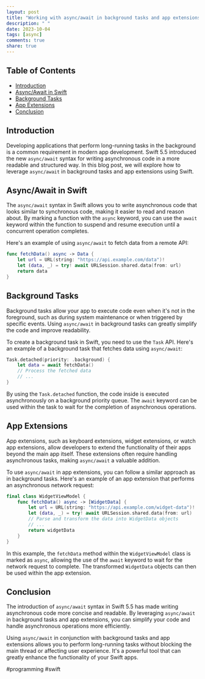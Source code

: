 ```yaml
---
layout: post
title: "Working with async/await in background tasks and app extensions in Swift"
description: " "
date: 2023-10-04
tags: [async]
comments: true
share: true
---
```


## Table of Contents

- [Introduction](#introduction)
- [Async/Await in Swift](#async-await-in-swift)
- [Background Tasks](#background-tasks)
- [App Extensions](#app-extensions)
- [Conclusion](#conclusion)

## Introduction

Developing applications that perform long-running tasks in the background is a common requirement in modern app development. Swift 5.5 introduced the new `async/await` syntax for writing asynchronous code in a more readable and structured way. In this blog post, we will explore how to leverage `async/await` in background tasks and app extensions using Swift.

## Async/Await in Swift

The `async/await` syntax in Swift allows you to write asynchronous code that looks similar to synchronous code, making it easier to read and reason about. By marking a function with the `async` keyword, you can use the `await` keyword within the function to suspend and resume execution until a concurrent operation completes.

Here's an example of using `async/await` to fetch data from a remote API:

```swift
func fetchData() async -> Data {
    let url = URL(string: "https://api.example.com/data")!
    let (data, _) = try! await URLSession.shared.data(from: url)
    return data
}
```

## Background Tasks

Background tasks allow your app to execute code even when it's not in the foreground, such as during system maintenance or when triggered by specific events. Using `async/await` in background tasks can greatly simplify the code and improve readability.

To create a background task in Swift, you need to use the `Task` API. Here's an example of a background task that fetches data using `async/await`:

```swift
Task.detached(priority: .background) {
    let data = await fetchData()
    // Process the fetched data
    // ...
}
```

By using the `Task.detached` function, the code inside is executed asynchronously on a background priority queue. The `await` keyword can be used within the task to wait for the completion of asynchronous operations.

## App Extensions

App extensions, such as keyboard extensions, widget extensions, or watch app extensions, allow developers to extend the functionality of their apps beyond the main app itself. These extensions often require handling asynchronous tasks, making `async/await` a valuable addition.

To use `async/await` in app extensions, you can follow a similar approach as in background tasks. Here's an example of an app extension that performs an asynchronous network request:

```swift
final class WidgetViewModel {
    func fetchData() async -> [WidgetData] {
        let url = URL(string: "https://api.example.com/widget-data")!
        let (data, _) = try! await URLSession.shared.data(from: url)
        // Parse and transform the data into WidgetData objects
        // ...
        return widgetData
    }
}
```

In this example, the `fetchData` method within the `WidgetViewModel` class is marked as `async`, allowing the use of the `await` keyword to wait for the network request to complete. The transformed `WidgetData` objects can then be used within the app extension.

## Conclusion

The introduction of `async/await` syntax in Swift 5.5 has made writing asynchronous code more concise and readable. By leveraging `async/await` in background tasks and app extensions, you can simplify your code and handle asynchronous operations more efficiently.

Using `async/await` in conjunction with background tasks and app extensions allows you to perform long-running tasks without blocking the main thread or affecting user experience. It's a powerful tool that can greatly enhance the functionality of your Swift apps. 

#programming #swift